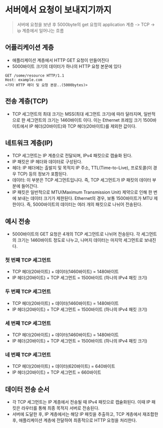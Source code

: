 # 서버에서 요청이 보내지기까지

> 서버에 요청을 보낸 후 5000byte의 get 요청의 application 계층 -> TCP -> ip 계층에서 일어나는 흐름

## 어플리케이션 계층

- 애플리케이션 계층에서 HTTP GET 요청이 만들어진다
- 5000바이트 크기의 데이터가 하나의 HTTP 요청 본문에 있다

```plaintext
GET /some/resource HTTP/1.1
Host: example.com
<기타 HTTP 헤더 및 요청 본문..(5000bytes)>
```

## 전송 계층(TCP)

- TCP 세그먼트의 최대 크기는 MSS(최대 세그먼트 크기)에 따라 달라지며, 일반적으로 한 세그먼트의 크기는 1460바이트 이다. 이는 Ethernet 프레임 크기 1500바이트에서 IP 헤더(20바이트)와 TCP 헤더(20바이트)를 제외한 값이다.

## 네트워크 계층(IP)

- TCP 세그먼트는 IP 계층으로 전달되며, IPv4 패킷으로 캡슐화 된다.
- IP 패킷은 IP 헤더와 데이터로 구성된다.
- 헤더: IP 헤더에는 출발지 및 목적지 IP 주소, TTL(Time-to-Live), 프로토콜(이 경우 TCP) 등의 정보가 포함된다.
- 데이터: 이 부분은 TCP 세그먼트입니다. 즉, TCP 세그먼트가 IP 패킷의 데이터 부분에 들어간다.
- IP 패킷은 일반적으로 MTU(Maximum Transmission Unit) 제약으로 인해 한 번에 보내는 데이터 크기가 제한된다. Ethernet의 경우, 보통 1500바이트가 MTU 제한이다. 즉, 5000바이트의 데이터는 여러 개의 패킷으로 나뉘어 전송된다.

## 예시 전송

- 5000바이트의 GET 요청은 4개의 TCP 세그먼트로 나뉘어 전송된다. 각 세그먼트의 크기는 1460바이트 정도로 나누고, 나머지 데이터는 마지막 세그먼트로 보내진다.

### 첫 번째 TCP 세그먼트

- TCP 헤더(20바이트) + 데이터(1460바이트) = 1480바이트
- IP 헤더(20바이트) + TCP 세그먼트 = 1500바이트 (하나의 IPv4 패킷 크기)
### 두 번째 TCP 세그먼트

- TCP 헤더(20바이트) + 데이터(1460바이트) = 1480바이트
- IP 헤더(20바이트) + TCP 세그먼트 = 1500바이트 (하나의 IPv4 패킷 크기)

### 세 번째 TCP 세그먼트

- TCP 헤더(20바이트) + 데이터(1460바이트) = 1480바이트
- IP 헤더(20바이트) + TCP 세그먼트 = 1500바이트 (하나의 IPv4 패킷 크기)

### 네 번째 TCP 세그먼트

- TCP 헤더(20바이트) + 데이터(620바이트) = 640바이트
- IP 헤더(20바이트) + TCP 세그먼트 = 660바이트

## 데이터 전송 순서
- 각 TCP 세그먼트는 IP 계층에서 전송될 때 IPv4 패킷으로 캡슐화된다. 이때 IP 패킷은 라우터를 통해 최종 목적지 서버로 전송된다.
- 서버에 도달한 후, IP 계층에서는 해당 IP 패킷을 추출하고, TCP 계층에서 재조합한 후, 애플리케이션 계층에 전달하여 최종적으로 HTTP 요청을 처리한다.